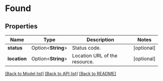 # Found

## Properties

Name | Type | Description | Notes
------------ | ------------- | ------------- | -------------
**status** | Option<**String**> | Status code. | [optional]
**location** | Option<**String**> | Location URL of the resource. | [optional]

[[Back to Model list]](../README.md#documentation-for-models) [[Back to API list]](../README.md#documentation-for-api-endpoints) [[Back to README]](../README.md)


